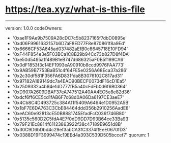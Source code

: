 # https://tea.xyz/what-is-this-file
---
version: 1.0.0
codeOwners:
  - '0xae1F9Ae9b7509A28cDC7c5b8237165f7dbD0895e'
  - '0xd06F9961632157b6D7aF8ED77F8e870861f8a9Ed'
  - '0x6666CF53A645ad037482aEfB0c8645718E10FD94'
  - '0xF44F854e3e5F03BCa1C8B29b94Cc73b827D8f4DA'
  - '0xe50d5495a1f489B1eB747d686325aF0B5f199CA6'
  - '0x0dF1853f3c14EF1993eA90910b8ccd9976FAA773'
  - '0x9AB59B7753BaB51c4f64FE5e0256A68Eca37a286'
  - '0x2c30df581F356FA6D831fda8B3076102C817ad31'
  - '0x97182A189149dc7a4EAD90BECF0073dF16cD1Ea5'
  - '0x2509332a4b94efdD777fB5a40cFdEb0d6f6B0364'
  - '0xD907A2609DBAF37eA747512A40AA4EC5e8e82d36'
  - '0xdcf6ff6CE5cd1fAB6F7c68d0A06Da6197CE3aeE7'
  - '0x4Cb8C4D493725c384A11f5409A6464e1D0952A5B'
  - '0x1bF7E6DA763C3CbE84464ddd356b2910256AadE8'
  - '0xeAC60e92813cE50B8881745EfadFcC036f746B80'
  - '0x5135c560D2C5fdA4E7f0dD9DD7D93B64ce33Ba93'
  - '0x79F21Ec8814f61123863922f38c47189E9651d8B'
  - '0x30C9D6bDbd4c29ef3abCA3fC3374ffEeE0670fD3'
  - '0x0388D19F3999474c19EEd4a393C539D505bccef7'
quorum: 1
